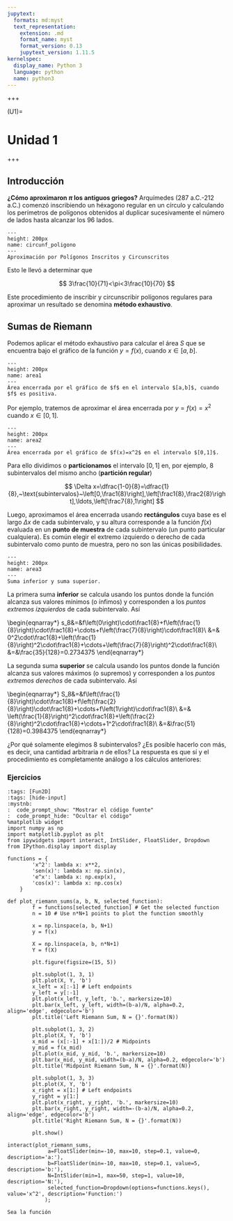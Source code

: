 ```yaml
---
jupytext:
  formats: md:myst
  text_representation:
    extension: .md
    format_name: myst
    format_version: 0.13
    jupytext_version: 1.11.5
kernelspec:
  display_name: Python 3
  language: python
  name: python3
---
```


<!--###########################################################################################################################
##############################################################################################################################
#############################################################################################
-->

+++

(U1)=
# Unidad 1

+++

## Introducción

**¿Cómo aproximaron $\pi$ los antiguos griegos?** Arquímedes (287 a.C.-212 a.C.) comenzó inscribiendo un héxagono regular en un círculo y calculando los perímetros de polígonos obtenidos al duplicar sucesivamente el número de lados hasta alcanzar los 96 lados.

```{figure} circunf_poligono.png
---
height: 200px
name: circunf_poligono
---
Aproximación por Polígonos Inscritos y Circunscritos
```

Esto le llevó a determinar que

$$
3\frac{10}{71}<\pi<3\frac{10}{70}
$$

Este procedimiento de inscribir y circunscribir polígonos regulares para aproximar un resultado se denomina **método exhaustivo**.

## Sumas de Riemann

Podemos aplicar el método exhaustivo para calcular el área $S$ que se encuentra bajo el gráfico de la función $y=f(x)$, cuando $x\in[a,b]$. 

```{figure} area1.png
---
height: 200px
name: area1
---
Área encerrada por el gráfico de $f$ en el intervalo $[a,b]$, cuando $f$ es positiva.
```

Por ejemplo, tratemos de aproximar el área encerrada por $y=f(x)=x^2$ cuando $x\in[0,1]$. 

```{figure} area2.png
---
height: 200px
name: area2
---
Área encerrada por el gráfico de $f(x)=x^2$ en el intervalo $[0,1]$.
```

Para ello dividimos o **particionamos** el intervalo $[0,1]$ en, por ejemplo, $8$ subintervalos del mismo ancho (**partición regular**)
 
$$
\Delta x=\dfrac{1-0}{8}=\dfrac{1}{8},~\text{subintervalos}~\left[0,\frac1{8}\right],\left[\frac1{8},\frac2{8}\right],\ldots,\left[\frac7{8},1\right]
$$ 

Luego, aproximamos el área encerrada usando **rectángulos** cuya base es el largo $\Delta x$ de cada subintervalo, y su altura corresponde a la función $f(x)$ evaluada en un **punto de muestra** de cada subintervalo (un punto particular cualquiera). Es común elegir el extremo izquierdo o derecho de cada subintervalo como punto de muestra, pero no son las únicas posibilidades.

```{figure} area3.png
---
height: 200px
name: area3
---
Suma inferior y suma superior.
```

La primera suma **inferior** se calcula usando los puntos donde la función alcanza sus valores mínimos (o ínfimos) y corresponden a los *puntos extremos izquierdos* de cada subintervalo. Así 

\begin{eqnarray*}
s_8&=&f\left(0\right)\cdot\frac1{8}+f\left(\frac{1}{8}\right)\cdot\frac1{8}+\cdots+f\left(\frac{7}{8}\right)\cdot\frac1{8}\\
&=& 0^2\cdot\frac1{8}+\left(\frac{1}{8}\right)^2\cdot\frac1{8}+\cdots+\left(\frac{7}{8}\right)^2\cdot\frac1{8}\\ 
&=&\frac{35}{128}=0.2734375
\end{eqnarray*}

La segunda suma **superior** se calcula usando los puntos donde la función alcanza sus valores máximos (o supremos) y corresponden a los *puntos extremos derechos* de cada subintervalo. Así 

\begin{eqnarray*}
S_8&=&f\left(\frac{1}{8}\right)\cdot\frac1{8}+f\left(\frac{2}{8}\right)\cdot\frac1{8}+\cdots+f\left(1\right)\cdot\frac1{8}\\
&=& \left(\frac{1}{8}\right)^2\cdot\frac1{8}+\left(\frac{2}{8}\right)^2\cdot\frac1{8}+\cdots+1^2\cdot\frac1{8}\\ 
&=&\frac{51}{128}=0.3984375
\end{eqnarray*}

¿Por qué solamente elegimos 8 subintervalos? ¿Es posible hacerlo con más, es decir, una cantidad arbitraria $n$ de ellos? La respuesta es que sí y  el procedimiento es completamente análogo a los cálculos anteriores: 


### Ejercicios

```{code-cell} ipython3
:tags: [Fun2D]
:tags: [hide-input]
:mystnb:
:  code_prompt_show: "Mostrar el código fuente"
:  code_prompt_hide: "Ocultar el código"
%matplotlib widget
import numpy as np
import matplotlib.pyplot as plt
from ipywidgets import interact, IntSlider, FloatSlider, Dropdown
from IPython.display import display

functions = {
        'x^2': lambda x: x**2,
        'sen(x)': lambda x: np.sin(x),
        'e^x': lambda x: np.exp(x),
        'cos(x)': lambda x: np.cos(x)
    }

def plot_riemann_sums(a, b, N, selected_function):
        f = functions[selected_function] # Get the selected function
        n = 10 # Use n*N+1 points to plot the function smoothly

        x = np.linspace(a, b, N+1)
        y = f(x)

        X = np.linspace(a, b, n*N+1)
        Y = f(X)

        plt.figure(figsize=(15, 5))

        plt.subplot(1, 3, 1)
        plt.plot(X, Y, 'b')
        x_left = x[:-1] # Left endpoints
        y_left = y[:-1]
        plt.plot(x_left, y_left, 'b.', markersize=10)
        plt.bar(x_left, y_left, width=(b-a)/N, alpha=0.2, align='edge', edgecolor='b')
        plt.title('Left Riemann Sum, N = {}'.format(N))

        plt.subplot(1, 3, 2)
        plt.plot(X, Y, 'b')
        x_mid = (x[:-1] + x[1:])/2 # Midpoints
        y_mid = f(x_mid)
        plt.plot(x_mid, y_mid, 'b.', markersize=10)
        plt.bar(x_mid, y_mid, width=(b-a)/N, alpha=0.2, edgecolor='b')
        plt.title('Midpoint Riemann Sum, N = {}'.format(N))

        plt.subplot(1, 3, 3)
        plt.plot(X, Y, 'b')
        x_right = x[1:] # Left endpoints
        y_right = y[1:]
        plt.plot(x_right, y_right, 'b.', markersize=10)
        plt.bar(x_right, y_right, width=-(b-a)/N, alpha=0.2, align='edge', edgecolor='b')
        plt.title('Right Riemann Sum, N = {}'.format(N))

        plt.show()

interact(plot_riemann_sums,
             a=FloatSlider(min=-10, max=10, step=0.1, value=0, description='a:'),
             b=FloatSlider(min=-10, max=10, step=0.1, value=5, description='b:'),
             N=IntSlider(min=1, max=50, step=1, value=10, description='N:'),
             selected_function=Dropdown(options=functions.keys(), value='x^2', description='Function:')
            );
```

```{admonition} Ejercicio 
Sea la función
```